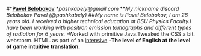 #*[**Pavel Belobokov**](https://sun9-49.userapi.com/s/v1/if1/-TeSw8blNeSpQi9lPBKGDu5NP8xOhhfGvO7mGmFqngkx4NP1FnseUO-9AEvzRAJdDiN6QQ.jpg?size=768x1024&quality=96&type=album)
    *_pashkabely@gmail.com_
    ***My nickname discord Belobokov Pavel (@pashkabely)*
##*My name is Pavel Belobokov, I am 28 years old. I received a higher technical education at BSU Physics Faculty.I have been working with positron emission tomographs and different types of radiation for 6 years.*
-Worked with primitive Java.Tweaked the CSS a bit. webstorm. HTML. as part of an [intensive](https://pashkabely.github.io/cars-hw/)
-**The level of English at the level of game intuitive translation.**